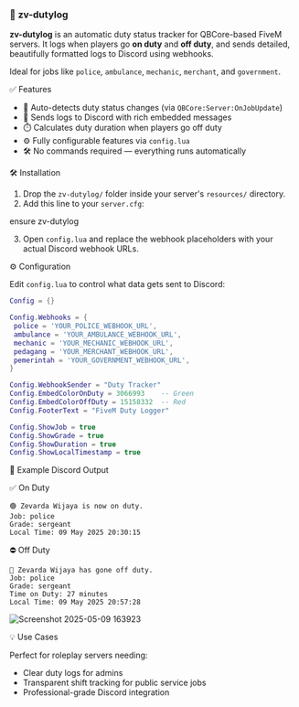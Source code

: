 
### 📄 **zv-dutylog**

**zv-dutylog** is an automatic duty status tracker for QBCore-based FiveM servers. It logs when players go **on duty** and **off duty**, and sends detailed, beautifully formatted logs to Discord using webhooks.

Ideal for jobs like `police`, `ambulance`, `mechanic`, `merchant`, and `government`.


 ✅ Features

- 🔄 Auto-detects duty status changes (via `QBCore:Server:OnJobUpdate`)
- 💬 Sends logs to Discord with rich embedded messages
- ⏱️ Calculates duty duration when players go off duty
- ⚙️ Fully configurable features via `config.lua`
- 🛠️ No commands required — everything runs automatically


 🛠 Installation

1. Drop the `zv-dutylog/` folder inside your server's `resources/` directory.
2. Add this line to your `server.cfg`:


ensure zv-dutylog


3. Open `config.lua` and replace the webhook placeholders with your actual Discord webhook URLs.



 ⚙️ Configuration

Edit `config.lua` to control what data gets sent to Discord:

```lua
Config = {}

Config.Webhooks = {
 police = 'YOUR_POLICE_WEBHOOK_URL',
 ambulance = 'YOUR_AMBULANCE_WEBHOOK_URL',
 mechanic = 'YOUR_MECHANIC_WEBHOOK_URL',
 pedagang = 'YOUR_MERCHANT_WEBHOOK_URL',
 pemerintah = 'YOUR_GOVERNMENT_WEBHOOK_URL',
}

Config.WebhookSender = "Duty Tracker"
Config.EmbedColorOnDuty = 3066993    -- Green
Config.EmbedColorOffDuty = 15158332  -- Red
Config.FooterText = "FiveM Duty Logger"

Config.ShowJob = true
Config.ShowGrade = true
Config.ShowDuration = true
Config.ShowLocalTimestamp = true
```



💬 Example Discord Output

 ✅ On Duty

```
🟢 Zevarda Wijaya is now on duty.
Job: police
Grade: sergeant
Local Time: 09 May 2025 20:30:15
```

 ⛔ Off Duty

```
🔴 Zevarda Wijaya has gone off duty.
Job: police
Grade: sergeant
Time on Duty: 27 minutes
Local Time: 09 May 2025 20:57:28
```
![Screenshot 2025-05-09 163923](https://github.com/user-attachments/assets/c4b5d26f-2b20-4ba2-b04f-b6ebcaa8ff67)

 💡 Use Cases

Perfect for roleplay servers needing:

* Clear duty logs for admins
* Transparent shift tracking for public service jobs
* Professional-grade Discord integration


